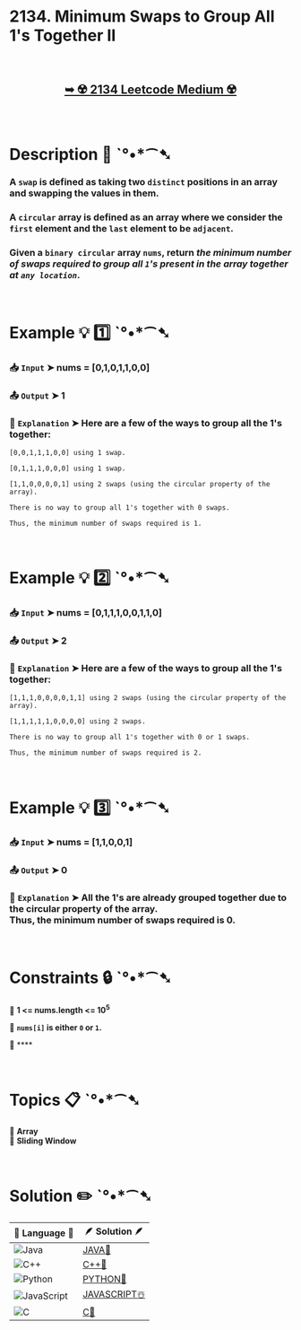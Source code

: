 # 2134. Minimum Swaps to Group All 1's Together II

</br>

<h2 align="center"> 

<a href="https://leetcode.com/problems/minimum-swaps-to-group-all-1s-together-ii/description/?envType=daily-question&envId=2024-08-02"><strong>➥ ☢️ 2134 Leetcode Medium ☢️ </strong></a>
</h2>

</br>

# Description 📜 ˋ°•*⁀➷

### A `swap` is defined as taking two `distinct` positions in an array and swapping the values in them.

### A `circular` array is defined as an array where we consider the `first` element and the `last` element to be `adjacent`.

### Given a `binary circular` array `nums`, return *the minimum number of swaps required to group all `1`'s present in the array together at `any location`*.

</br>

# Example 💡 1️⃣ ˋ°•*⁀➷

  ### 📥 `Input`  ➤ nums = [0,1,0,1,1,0,0]

  ### 📤 `Output`  ➤ 1

  ### 🔦 `Explanation`  ➤  Here are a few of the ways to group all the 1's together:
    [0,0,1,1,1,0,0] using 1 swap.

    [0,1,1,1,0,0,0] using 1 swap.

    [1,1,0,0,0,0,1] using 2 swaps (using the circular property of the array).

    There is no way to group all 1's together with 0 swaps.

    Thus, the minimum number of swaps required is 1.

</br>

# Example 💡 2️⃣ ˋ°•*⁀➷

  ### 📥 `Input` ➤ nums = [0,1,1,1,0,0,1,1,0]

  ### 📤 `Output`  ➤ 2

  ### 🔦 `Explanation` ➤ Here are a few of the ways to group all the 1's together:

    [1,1,1,0,0,0,0,1,1] using 2 swaps (using the circular property of the array).
    
    [1,1,1,1,1,0,0,0,0] using 2 swaps.
    
    There is no way to group all 1's together with 0 or 1 swaps.
    
    Thus, the minimum number of swaps required is 2.


</br>

# Example 💡 3️⃣ ˋ°•*⁀➷

  ### 📥 `Input` ➤  nums = [1,1,0,0,1]

  ### 📤 `Output`  ➤ 0

  ### 🔦 `Explanation`  ➤ All the 1's are already grouped together due to the circular property of the array.</br> Thus, the minimum number of swaps required is 0.

</br>

# Constraints 🔒 ˋ°•*⁀➷

🔹 **1 <= nums.length <= 10<sup>5</sup>** </br>

🔹 **`nums[i]` is either `0` or `1`.** </br>

🔹 **** </br>

</br>

# Topics 📋 ˋ°•*⁀➷

🔸 **Array**  </br>
🔸 **Sliding Window**  </br>


</br>


# Solution ✏️ ˋ°•*⁀➷

| 📒 Language 📒  | 🪶 Solution 🪶 |
| ------------- | ------------- |
|  ![Java](https://img.shields.io/badge/java-%23ED8B00.svg?style=for-the-badge&logo=openjdk&logoColor=white)  | [JAVA🍁]() |
|  ![C++](https://img.shields.io/badge/c++-%2300599C.svg?style=for-the-badge&logo=c%2B%2B&logoColor=white)  | [C++🎲]()  |
|  ![Python](https://img.shields.io/badge/python-3670A0?style=for-the-badge&logo=python&logoColor=ffdd54)    | [PYTHON🍰]() |
| ![JavaScript](https://img.shields.io/badge/javascript-%23323330.svg?style=for-the-badge&logo=javascript&logoColor=%23F7DF1E)   | [JAVASCRIPT☃️]() |
|   ![C](https://img.shields.io/badge/c-%2300599C.svg?style=for-the-badge&logo=c&logoColor=white)   | [C💖]()  |

